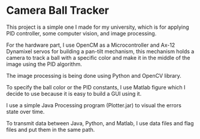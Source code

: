 # Camera Ball Tracker

This project is a simple one I made for my university, which is for applying PID controller, some computer vision, and image processing.

For the hardware part, I use OpenCM as a Microcontroller and Ax-12 Dynamixel servos for building a pan-tilt mechanism, this mechanism holds a camera to track a ball with a specific color and make it in the middle of the image using the PID algorithm.

The image processing is being done using Python and OpenCV library.

To specify the ball color or the PID constants, I use Matlab figure which I decide to use because it is easy to build a GUI using it.

I use a simple Java Processing program (Plotter.jar) to visual the errors state over time.

To transmit data between Java, Python, and Matlab, I use data files and flag files and put them in the same path.


